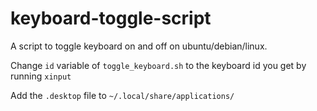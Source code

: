 # keyboard-toggle-script
A script to toggle keyboard on and off on ubuntu/debian/linux.

Change `id` variable of `toggle_keyboard.sh` to the keyboard id you get by running `xinput`

Add the `.desktop` file to `~/.local/share/applications/`

